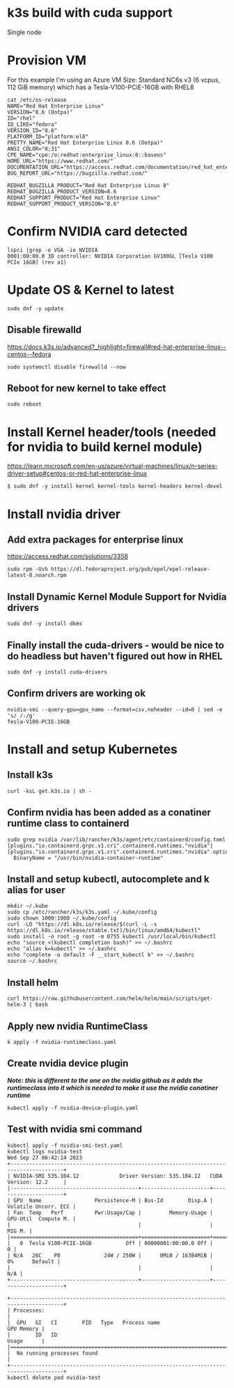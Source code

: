 # k3s build with cuda support
Single node 

# Provision VM
For this example I'm using an Azure VM Size: Standard NC6s v3 (6 vcpus, 112 GiB memory) which has a Tesla-V100-PCIE-16GB with RHEL8

```
cat /etc/os-release
NAME="Red Hat Enterprise Linux"
VERSION="8.6 (Ootpa)"
ID="rhel"
ID_LIKE="fedora"
VERSION_ID="8.6"
PLATFORM_ID="platform:el8"
PRETTY_NAME="Red Hat Enterprise Linux 8.6 (Ootpa)"
ANSI_COLOR="0;31"
CPE_NAME="cpe:/o:redhat:enterprise_linux:8::baseos"
HOME_URL="https://www.redhat.com/"
DOCUMENTATION_URL="https://access.redhat.com/documentation/red_hat_enterprise_linux/8/"
BUG_REPORT_URL="https://bugzilla.redhat.com/"

REDHAT_BUGZILLA_PRODUCT="Red Hat Enterprise Linux 8"
REDHAT_BUGZILLA_PRODUCT_VERSION=8.6
REDHAT_SUPPORT_PRODUCT="Red Hat Enterprise Linux"
REDHAT_SUPPORT_PRODUCT_VERSION="8.6"
```

# Confirm NVIDIA card detected
```
lspci |grep -e VGA -ie NVIDIA
0001:00:00.0 3D controller: NVIDIA Corporation GV100GL [Tesla V100 PCIe 16GB] (rev a1)
```

# Update OS & Kernel to latest
```
sudo dnf -y update
```

## Disable firewalld
https://docs.k3s.io/advanced?_highlight=firewall#red-hat-enterprise-linux--centos--fedora
```
sudo systemctl disable firewalld --now
```

## Reboot for new kernel to take effect
```
sudo reboot
```
# Install Kernel header/tools (needed for nvidia to build kernel module)
https://learn.microsoft.com/en-us/azure/virtual-machines/linux/n-series-driver-setup#centos-or-red-hat-enterprise-linux
```
$ sudo dnf -y install kernel kernel-tools kernel-headers kernel-devel
```

# Install nvidia driver 
## Add extra packages for enterprise linux
https://access.redhat.com/solutions/3358
```
sudo rpm -Uvh https://dl.fedoraproject.org/pub/epel/epel-release-latest-8.noarch.rpm
```

## Install Dynamic Kernel Module Support for Nvidia drivers
```
sudo dnf -y install dkms
```

## Finally install the cuda-drivers - would be nice to do headless but haven't figured out how in RHEL
```
sudo dnf -y install cuda-drivers
```

## Confirm drivers are working ok
```
nvidia-smi --query-gpu=gpu_name --format=csv,noheader --id=0 | sed -e 's/ /-/g'
Tesla-V100-PCIE-16GB
```

# Install and setup Kubernetes
## Install k3s
```
curl -ksL get.k3s.io | sh -
```

## Confirm nvidia has been added as a conatiner runtime class to containerd
```
sudo grep nvidia /var/lib/rancher/k3s/agent/etc/containerd/config.toml
[plugins."io.containerd.grpc.v1.cri".containerd.runtimes."nvidia"]
[plugins."io.containerd.grpc.v1.cri".containerd.runtimes."nvidia".options]
  BinaryName = "/usr/bin/nvidia-container-runtime"
```

## Install and setup kubectl, autocomplete and k alias for user
```
mkdir ~/.kube
sudo cp /etc/rancher/k3s/k3s.yaml ~/.kube/config
sudo chown 1000:1000 ~/.kube/config
curl -LO "https://dl.k8s.io/release/$(curl -L -s https://dl.k8s.io/release/stable.txt)/bin/linux/amd64/kubectl"
sudo install -o root -g root -m 0755 kubectl /usr/local/bin/kubectl
echo "source <(kubectl completion bash)" >> ~/.bashrc
echo "alias k=kubectl" >> ~/.bashrc 
echo "complete -o default -F __start_kubectl k" >> ~/.bashrc
source ~/.bashrc
```

## Install helm
```
curl https://raw.githubusercontent.com/helm/helm/main/scripts/get-helm-3 | bash
```

## Apply new nvidia RuntimeClass 
```
k apply -f nvidia-runtimeclass.yaml
```

## Create nvidia device plugin
***Note: this is different to the one on the nvidia github as it adds the runtimeclass into it which is needed to make it use the nvidia conatiner runtime***
```
kubectl apply -f nvidia-device-plugin.yaml
```

## Test with nvidia smi command
```
kubectl apply -f nvidia-smi-test.yaml
kubectl logs nvidia-test 
Wed Sep 27 06:42:14 2023       
+---------------------------------------------------------------------------------------+
| NVIDIA-SMI 535.104.12             Driver Version: 535.104.12   CUDA Version: 12.2     |
|-----------------------------------------+----------------------+----------------------+
| GPU  Name                 Persistence-M | Bus-Id        Disp.A | Volatile Uncorr. ECC |
| Fan  Temp   Perf          Pwr:Usage/Cap |         Memory-Usage | GPU-Util  Compute M. |
|                                         |                      |               MIG M. |
|=========================================+======================+======================|
|   0  Tesla V100-PCIE-16GB           Off | 00000001:00:00.0 Off |                    0 |
| N/A   26C    P0              24W / 250W |      0MiB / 16384MiB |      0%      Default |
|                                         |                      |                  N/A |
+-----------------------------------------+----------------------+----------------------+
                                                                                         
+---------------------------------------------------------------------------------------+
| Processes:                                                                            |
|  GPU   GI   CI        PID   Type   Process name                            GPU Memory |
|        ID   ID                                                             Usage      |
|=======================================================================================|
|  No running processes found                                                           |
+---------------------------------------------------------------------------------------+
kubectl delete pod nvidia-test
```